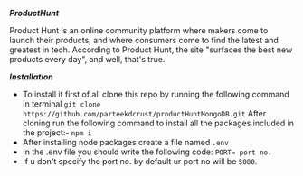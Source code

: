 **_ProductHunt_**

Product Hunt is an online community platform where makers come to launch their products, and where consumers come to find the latest and greatest in tech. According to Product Hunt, the site "surfaces the best new products every day", and well, that's true.

**_Installation_**

- To install it first of all clone this repo by running the following command in terminal `git clone https://github.com/parteekdcrust/productHuntMongoDB.git`
  After cloning run the following command to install all the packages included in the project:-
  `npm i`
- After installing node packages create a file named
  `.env`
- In the .env file you should write the following code:
  `PORT= port no.`
- If u don't specify the port no. by default ur port no will be `5000`.
